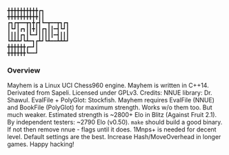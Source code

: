 ```
╋╋╋╋╋╋╋╋╋╋┏┓
╋╋╋╋╋╋╋╋╋╋┃┃
┏┓┏┳━━┳┓╋┏┫┗━┳━━┳┓┏┓
┃┗┛┃┏┓┃┃╋┃┃┏┓┃┃━┫┗┛┃
┃┃┃┃┏┓┃┗━┛┃┃┃┃┃━┫┃┃┃
┗┻┻┻┛┗┻━┓┏┻┛┗┻━━┻┻┻┛
╋╋╋╋╋╋┏━┛┃
╋╋╋╋╋╋┗━━┛
```

### Overview
Mayhem is a Linux UCI Chess960 engine. Mayhem is written in C++14. Derivated from Sapeli. Licensed under GPLv3.
Credits: NNUE library: Dr. Shawul. EvalFile + PolyGlot: Stockfish.
Mayhem requires EvalFile (NNUE) and BookFile (PolyGlot) for maximum strength. Works w/o them too. But much weaker.
Estimated strength is ~2800+ Elo in Blitz (Against Fruit 2.1). By independent testers: ~2790 Elo (v0.50).
`make` should build a good binary. If not then remove nnue - flags until it does. 1Mnps+ is needed for decent level.
Default settings are the best. Increase Hash/MoveOverhead in longer games.
Happy hacking!
